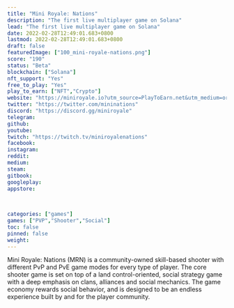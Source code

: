 ```yaml
---
title: "Mini Royale: Nations"
description: "The first live multiplayer game on Solana"
lead: "The first live multiplayer game on Solana"
date: 2022-02-28T12:49:01.683+0800
lastmod: 2022-02-28T12:49:01.683+0800
draft: false
featuredImage: ["100_mini-royale-nations.png"]
score: "190"
status: "Beta"
blockchain: ["Solana"]
nft_support: "Yes"
free_to_play: "Yes"
play_to_earn: ["NFT","Crypto"]
website: "https://miniroyale.io?utm_source=PlayToEarn.net&utm_medium=organic&utm_campaign=gamepage"
twitter: "https://twitter.com/mininations"
discord: "https://discord.gg/miniroyale"
telegram: 
github: 
youtube: 
twitch: "https://twitch.tv/miniroyalenations"
facebook: 
instagram: 
reddit: 
medium: 
steam: 
gitbook: 
googleplay: 
appstore: 

  
    
categories: ["games"]
games: ["PVP","Shooter","Social"]
toc: false
pinned: false
weight: 
---
```

Mini Royale: Nations (MRN) is a community-owned skill-based shooter with different PvP and PvE game modes for every type of player. The core shooter game is set on top of a land control-oriented, social strategy game with a deep emphasis on clans, alliances and social mechanics. The game economy rewards social behavior, and is designed to be an endless experience built by and for the player community.